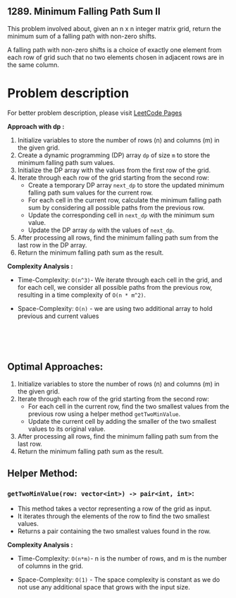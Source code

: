 ## 1289. Minimum Falling Path Sum II

This problem involved about, given an n x n integer matrix grid, return the minimum sum of a falling path with non-zero shifts.<br/>

A falling path with non-zero shifts is a choice of exactly one element from each row of grid such that no two elements chosen in adjacent rows are in the same column.<br/>

# Problem description

For better problem description, please visit [LeetCode Pages](https://leetcode.com/problems/minimum-falling-path-sum-ii/description)

**Approach with dp :**<br/>

1. Initialize variables to store the number of rows (n) and columns (m) in the given grid.
2. Create a dynamic programming (DP) array `dp` of size `m` to store the minimum falling path sum values.
3. Initialize the DP array with the values from the first row of the grid.
4. Iterate through each row of the grid starting from the second row:
    - Create a temporary DP array `next_dp` to store the updated minimum falling path sum values for the current row.
    - For each cell in the current row, calculate the minimum falling path sum by considering all possible paths from the previous row.
    - Update the corresponding cell in `next_dp` with the minimum sum value.
    - Update the DP array `dp` with the values of `next_dp`.
5. After processing all rows, find the minimum falling path sum from the last row in the DP array.
6. Return the minimum falling path sum as the result.

**Complexity Analysis :**<br/>

-   Time-Complexity: `O(n^3)`- We iterate through each cell in the grid, and for each cell, we consider all possible paths from the previous row, resulting in a time complexity of `O(n * m^2)`.

-   Space-Complexity: `O(n)` - we are using two additional array to hold previous and current values

<br/>
<br/>
<br/>

## Optimal Approaches:

1. Initialize variables to store the number of rows (n) and columns (m) in the given grid.
2. Iterate through each row of the grid starting from the second row:
    - For each cell in the current row, find the two smallest values from the previous row using a helper method `getTwoMinValue`.
    - Update the current cell by adding the smaller of the two smallest values to its original value.
3. After processing all rows, find the minimum falling path sum from the last row.
4. Return the minimum falling path sum as the result.

## Helper Method:

### `getTwoMinValue(row: vector<int>) -> pair<int, int>`:

-   This method takes a vector representing a row of the grid as input.
-   It iterates through the elements of the row to find the two smallest values.
-   Returns a pair containing the two smallest values found in the row.

**Complexity Analysis :**<br/>

-   Time-Complexity: `O(n*m)`- n is the number of rows, and m is the number of columns in the grid.

-   Space-Complexity: `O(1)` - The space complexity is constant as we do not use any additional space that grows with the input size.
